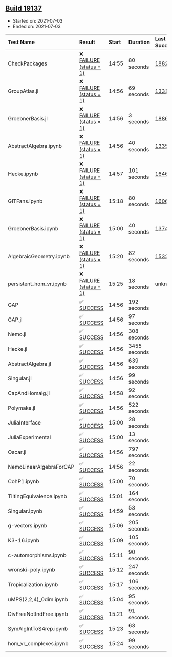 ## [Build 19137](https://oscarci.mathematik.uni-kl.de/job/oscar/19137/)

* Started on: 2021-07-03
* Ended on: 2021-07-03

| Test Name    | Result | Start | Duration | Last Success | First Failure |
|:-------------|:-------|:------|:---------|:-------------|:--------------|
| CheckPackages | ❌ [FAILURE (status = 1)](https://oscarci.mathematik.uni-kl.de/job/oscar/19137/artifact/logs/build-19137/CheckPackages.log) | 14:55 | 80 seconds | [18822](https://oscarci.mathematik.uni-kl.de/job/oscar/18822/) | [18823](https://oscarci.mathematik.uni-kl.de/job/oscar/18823/) |
| GroupAtlas.jl | ❌ [FAILURE (status = 1)](https://oscarci.mathematik.uni-kl.de/job/oscar/19137/artifact/logs/build-19137/GroupAtlas.jl.log) | 14:56 | 69 seconds | [13311](https://oscarci.mathematik.uni-kl.de/job/oscar/13311/) | [13312](https://oscarci.mathematik.uni-kl.de/job/oscar/13312/) |
| GroebnerBasis.jl | ❌ [FAILURE (status = 1)](https://oscarci.mathematik.uni-kl.de/job/oscar/19137/artifact/logs/build-19137/GroebnerBasis.jl.log) | 14:56 | 3 seconds | [18864](https://oscarci.mathematik.uni-kl.de/job/oscar/18864/) | [18865](https://oscarci.mathematik.uni-kl.de/job/oscar/18865/) |
| AbstractAlgebra.ipynb | ❌ [FAILURE (status = 1)](https://oscarci.mathematik.uni-kl.de/job/oscar/19137/artifact/logs/build-19137/AbstractAlgebra.ipynb.log) | 14:56 | 40 seconds | [13355](https://oscarci.mathematik.uni-kl.de/job/oscar/13355/) | [13356](https://oscarci.mathematik.uni-kl.de/job/oscar/13356/) |
| Hecke.ipynb | ❌ [FAILURE (status = 1)](https://oscarci.mathematik.uni-kl.de/job/oscar/19137/artifact/logs/build-19137/Hecke.ipynb.log) | 14:57 | 101 seconds | [16463](https://oscarci.mathematik.uni-kl.de/job/oscar/16463/) | [16464](https://oscarci.mathematik.uni-kl.de/job/oscar/16464/) |
| GITFans.ipynb | ❌ [FAILURE (status = 1)](https://oscarci.mathematik.uni-kl.de/job/oscar/19137/artifact/logs/build-19137/GITFans.ipynb.log) | 15:18 | 80 seconds | [16068](https://oscarci.mathematik.uni-kl.de/job/oscar/16068/) | [16069](https://oscarci.mathematik.uni-kl.de/job/oscar/16069/) |
| GroebnerBasis.ipynb | ❌ [FAILURE (status = 1)](https://oscarci.mathematik.uni-kl.de/job/oscar/19137/artifact/logs/build-19137/GroebnerBasis.ipynb.log) | 15:00 | 40 seconds | [13748](https://oscarci.mathematik.uni-kl.de/job/oscar/13748/) | [13749](https://oscarci.mathematik.uni-kl.de/job/oscar/13749/) |
| AlgebraicGeometry.ipynb | ❌ [FAILURE (status = 1)](https://oscarci.mathematik.uni-kl.de/job/oscar/19137/artifact/logs/build-19137/AlgebraicGeometry.ipynb.log) | 15:20 | 82 seconds | [15322](https://oscarci.mathematik.uni-kl.de/job/oscar/15322/) | [15323](https://oscarci.mathematik.uni-kl.de/job/oscar/15323/) |
| persistent_hom_vr.ipynb | ❌ [FAILURE (status = 1)](https://oscarci.mathematik.uni-kl.de/job/oscar/19137/artifact/logs/build-19137/persistent_hom_vr.ipynb.log) | 15:25 | 18 seconds | unknown | unknown |
| GAP | ✅ [SUCCESS](https://oscarci.mathematik.uni-kl.de/job/oscar/19137/artifact/logs/build-19137/GAP.log) | 14:56 | 192 seconds |  |  |
| GAP.jl | ✅ [SUCCESS](https://oscarci.mathematik.uni-kl.de/job/oscar/19137/artifact/logs/build-19137/GAP.jl.log) | 14:56 | 97 seconds |  |  |
| Nemo.jl | ✅ [SUCCESS](https://oscarci.mathematik.uni-kl.de/job/oscar/19137/artifact/logs/build-19137/Nemo.jl.log) | 14:56 | 308 seconds |  |  |
| Hecke.jl | ✅ [SUCCESS](https://oscarci.mathematik.uni-kl.de/job/oscar/19137/artifact/logs/build-19137/Hecke.jl.log) | 14:56 | 3455 seconds |  |  |
| AbstractAlgebra.jl | ✅ [SUCCESS](https://oscarci.mathematik.uni-kl.de/job/oscar/19137/artifact/logs/build-19137/AbstractAlgebra.jl.log) | 14:56 | 639 seconds |  |  |
| Singular.jl | ✅ [SUCCESS](https://oscarci.mathematik.uni-kl.de/job/oscar/19137/artifact/logs/build-19137/Singular.jl.log) | 14:56 | 99 seconds |  |  |
| CapAndHomalg.jl | ✅ [SUCCESS](https://oscarci.mathematik.uni-kl.de/job/oscar/19137/artifact/logs/build-19137/CapAndHomalg.jl.log) | 14:58 | 92 seconds |  |  |
| Polymake.jl | ✅ [SUCCESS](https://oscarci.mathematik.uni-kl.de/job/oscar/19137/artifact/logs/build-19137/Polymake.jl.log) | 14:56 | 522 seconds |  |  |
| JuliaInterface | ✅ [SUCCESS](https://oscarci.mathematik.uni-kl.de/job/oscar/19137/artifact/logs/build-19137/JuliaInterface.log) | 15:00 | 28 seconds |  |  |
| JuliaExperimental | ✅ [SUCCESS](https://oscarci.mathematik.uni-kl.de/job/oscar/19137/artifact/logs/build-19137/JuliaExperimental.log) | 15:00 | 13 seconds |  |  |
| Oscar.jl | ✅ [SUCCESS](https://oscarci.mathematik.uni-kl.de/job/oscar/19137/artifact/logs/build-19137/Oscar.jl.log) | 14:56 | 797 seconds |  |  |
| NemoLinearAlgebraForCAP | ✅ [SUCCESS](https://oscarci.mathematik.uni-kl.de/job/oscar/19137/artifact/logs/build-19137/NemoLinearAlgebraForCAP.log) | 14:56 | 22 seconds |  |  |
| CohP1.ipynb | ✅ [SUCCESS](https://oscarci.mathematik.uni-kl.de/job/oscar/19137/artifact/logs/build-19137/CohP1.ipynb.log) | 15:00 | 70 seconds |  |  |
| TiltingEquivalence.ipynb | ✅ [SUCCESS](https://oscarci.mathematik.uni-kl.de/job/oscar/19137/artifact/logs/build-19137/TiltingEquivalence.ipynb.log) | 15:01 | 164 seconds |  |  |
| Singular.ipynb | ✅ [SUCCESS](https://oscarci.mathematik.uni-kl.de/job/oscar/19137/artifact/logs/build-19137/Singular.ipynb.log) | 14:59 | 53 seconds |  |  |
| g-vectors.ipynb | ✅ [SUCCESS](https://oscarci.mathematik.uni-kl.de/job/oscar/19137/artifact/logs/build-19137/g-vectors.ipynb.log) | 15:06 | 205 seconds |  |  |
| K3-16.ipynb | ✅ [SUCCESS](https://oscarci.mathematik.uni-kl.de/job/oscar/19137/artifact/logs/build-19137/K3-16.ipynb.log) | 15:09 | 105 seconds |  |  |
| c-automorphisms.ipynb | ✅ [SUCCESS](https://oscarci.mathematik.uni-kl.de/job/oscar/19137/artifact/logs/build-19137/c-automorphisms.ipynb.log) | 15:11 | 90 seconds |  |  |
| wronski-poly.ipynb | ✅ [SUCCESS](https://oscarci.mathematik.uni-kl.de/job/oscar/19137/artifact/logs/build-19137/wronski-poly.ipynb.log) | 15:12 | 247 seconds |  |  |
| Tropicalization.ipynb | ✅ [SUCCESS](https://oscarci.mathematik.uni-kl.de/job/oscar/19137/artifact/logs/build-19137/Tropicalization.ipynb.log) | 15:17 | 106 seconds |  |  |
| uMPS(2,2,4)_0dim.ipynb | ✅ [SUCCESS](https://oscarci.mathematik.uni-kl.de/job/oscar/19137/artifact/logs/build-19137/uMPS-2-2-4-_0dim.ipynb.log) | 15:04 | 95 seconds |  |  |
| DivFreeNotIndFree.ipynb | ✅ [SUCCESS](https://oscarci.mathematik.uni-kl.de/job/oscar/19137/artifact/logs/build-19137/DivFreeNotIndFree.ipynb.log) | 15:21 | 91 seconds |  |  |
| SymAlgIntToS4rep.ipynb | ✅ [SUCCESS](https://oscarci.mathematik.uni-kl.de/job/oscar/19137/artifact/logs/build-19137/SymAlgIntToS4rep.ipynb.log) | 15:23 | 63 seconds |  |  |
| hom_vr_complexes.ipynb | ✅ [SUCCESS](https://oscarci.mathematik.uni-kl.de/job/oscar/19137/artifact/logs/build-19137/hom_vr_complexes.ipynb.log) | 15:24 | 99 seconds |  |  |

